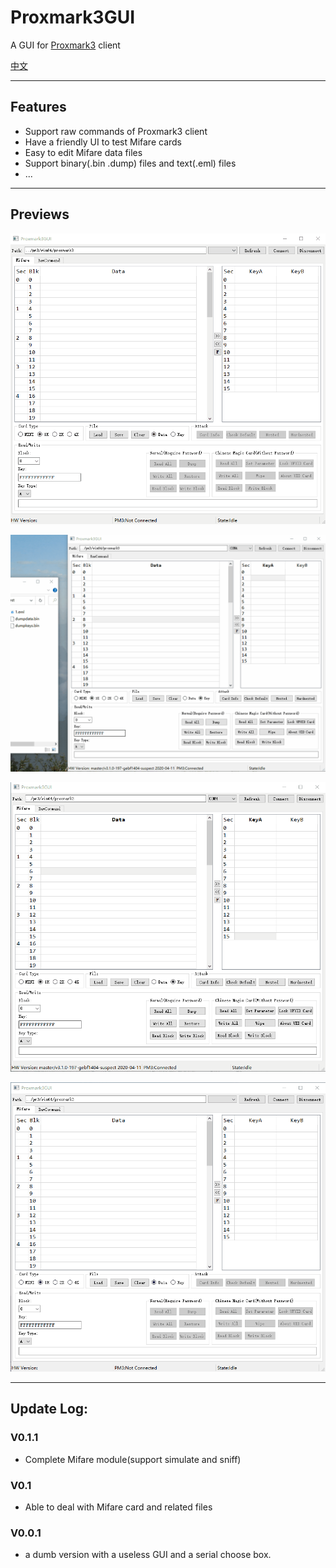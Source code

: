 # Proxmark3GUI
A GUI for [Proxmark3](https://github.com/Proxmark/proxmark3) client

[中文](README/README.zh_CN.md)

***

## Features

+ Support raw commands of Proxmark3 client
+ Have a friendly UI to test Mifare cards
+ Easy to edit Mifare data files
+ Support binary(.bin .dump) files and text(.eml) files
+ ...

***

## Previews
![nested_attack](README/mf_nested_attack.gif)  

![mf_load_file](README/mf_load_file.gif)  

![mf_edit_file](README/mf_edit_file.gif)  

![raw_command](README/raw_command.gif)  

***

## Update Log:

### V0.1.1
+ Complete Mifare module(support simulate and sniff)

### V0.1
+ Able to deal with Mifare card and related files

### V0.0.1
+ a dumb version with a useless GUI and a serial choose box.